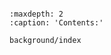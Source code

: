 ```{include} ../../../README.md
```

```{toctree}
:maxdepth: 2
:caption: 'Contents:'

background/index
```

